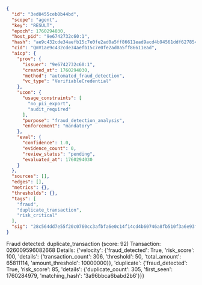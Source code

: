 ```json
{
  "id": "3ed0455ceb0b44bd",
  "scope": "agent",
  "key": "RESULT",
  "epoch": 1760294030,
  "host_pid": "9e6742732c60:1",
  "hash": "ae9c432cde34aefb15c7e0fe2ad0a5ff86611ead9acd4b94561ddf627854160e",
  "cid": "QmV1ae9c432cde34aefb15c7e0fe2ad0a5ff86611ead",
  "aicp": {
    "prov": {
      "issuer": "9e6742732c60:1",
      "created_at": 1760294030,
      "method": "automated_fraud_detection",
      "vc_type": "VerifiableCredential"
    },
    "ucon": {
      "usage_constraints": [
        "no_pii_export",
        "audit_required"
      ],
      "purpose": "fraud_detection_analysis",
      "enforcement": "mandatory"
    },
    "eval": {
      "confidence": 1.0,
      "evidence_count": 0,
      "review_status": "pending",
      "evaluated_at": 1760294030
    }
  },
  "sources": [],
  "edges": [],
  "metrics": {},
  "thresholds": {},
  "tags": [
    "fraud",
    "duplicate_transaction",
    "risk_critical"
  ],
  "sig": "28c564dd7e55f20c0760cc3afbfa6e0c14f14cd4b60746a8fb510f3a6e93f15f"
}
```

Fraud detected: duplicate_transaction (score: 92)
Transaction: 026009596082668
Details: {'velocity': {'fraud_detected': True, 'risk_score': 100, 'details': {'transaction_count': 306, 'threshold': 50, 'total_amount': 65811114, 'amount_threshold': 10000000}}, 'duplicate': {'fraud_detected': True, 'risk_score': 85, 'details': {'duplicate_count': 305, 'first_seen': 1760284979, 'matching_hash': '3a96bbca6babd2b6'}}}
